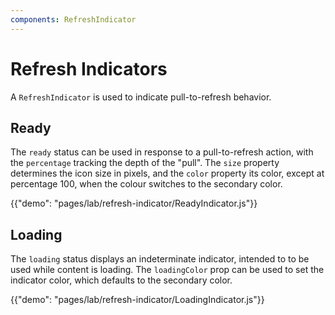 ```yaml
---
components: RefreshIndicator
---
```


# Refresh Indicators

A `RefreshIndicator` is used to indicate pull-to-refresh behavior.

## Ready

The `ready` status can be used in response to a pull-to-refresh action, with the `percentage` tracking the depth of the "pull". The `size` property determines the icon size in pixels, and the `color` property its color, except at percentage 100, when the colour switches to the secondary color.

{{"demo": "pages/lab/refresh-indicator/ReadyIndicator.js"}}

## Loading

The `loading` status displays an indeterminate indicator, intended to to be used while content is loading. The `loadingColor` prop can be used to set the indicator color, which defaults to the secondary color.

{{"demo": "pages/lab/refresh-indicator/LoadingIndicator.js"}}

